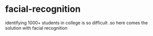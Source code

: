 # facial-recognition
identifying 1000+ students in college is so difficult .so  here comes the solution with facial recognition

